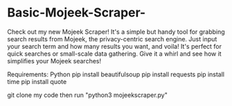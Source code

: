 # Basic-Mojeek-Scraper-
Check out my new Mojeek Scraper! It's a simple but handy tool for grabbing search results from Mojeek, the privacy-centric search engine. Just input your search term and how many results you want, and voila! It's perfect for quick searches or small-scale data gathering. Give it a whirl and see how it simplifies your Mojeek searches!

Requirements:
Python
pip install beautifulsoup
pip install requests 
pip install time
pip install quote 

git clone my code
then run "python3 mojeekscraper.py"
